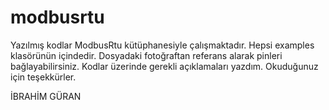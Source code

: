 # modbusrtu

Yazılmış kodlar ModbusRtu kütüphanesiyle çalışmaktadır. 
Hepsi examples klasörünün içindedir.
Dosyadaki fotoğraftan referans alarak pinleri bağlayabilirsiniz.
Kodlar üzerinde gerekli açıklamaları yazdım. Okuduğunuz için teşekkürler.

İBRAHİM GÜRAN
